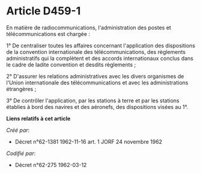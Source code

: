 # Article D459-1

En matière de radiocommunications, l'administration des postes et télécommunications est chargée :

1° De centraliser toutes les affaires concernant l'application des dispositions de la convention internationale des
télécommunications, des règlements administratifs qui la complètent et des accords internationaux conclus dans le cadre de
ladite convention et desdits règlements ;

2° D'assurer les relations administratives avec les divers organismes de l'Union internationale des télécommunications et
avec les administrations étrangères ;

3° De contrôler l'application, par les stations à terre et par les stations établies à bord des navires et des aéronefs, des
dispositions visées au 1°.

**Liens relatifs à cet article**

_Créé par_:

  - Décret n°62-1381 1962-11-16 art. 1 JORF 24 novembre 1962

_Codifié par_:

  - Décret n°62-275 1962-03-12
